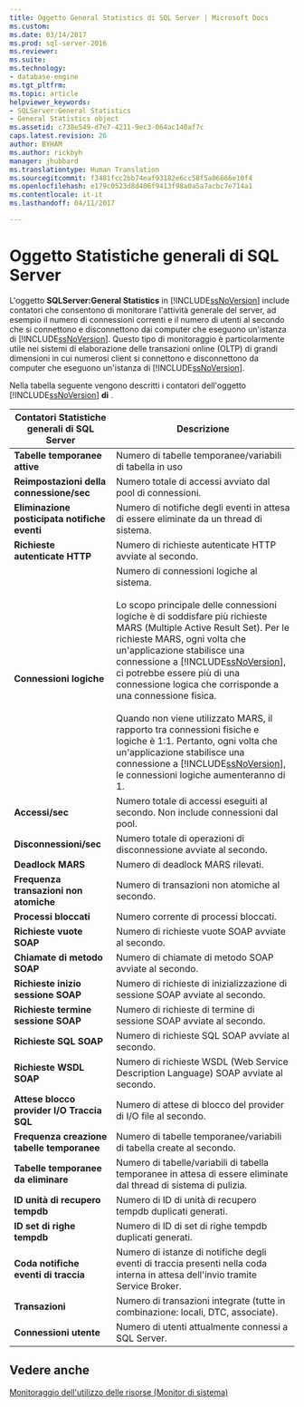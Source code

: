 ```yaml
---
title: Oggetto General Statistics di SQL Server | Microsoft Docs
ms.custom: 
ms.date: 03/14/2017
ms.prod: sql-server-2016
ms.reviewer: 
ms.suite: 
ms.technology:
- database-engine
ms.tgt_pltfrm: 
ms.topic: article
helpviewer_keywords:
- SQLServer:General Statistics
- General Statistics object
ms.assetid: c738e549-d7e7-4211-9ec3-064ac140af7c
caps.latest.revision: 26
author: BYHAM
ms.author: rickbyh
manager: jhubbard
ms.translationtype: Human Translation
ms.sourcegitcommit: f3481fcc2bb74eaf93182e6cc58f5a06666e10f4
ms.openlocfilehash: e179c0523d8d406f9413f98a0a5a7acbc7e714a1
ms.contentlocale: it-it
ms.lasthandoff: 04/11/2017

---
```

# <a name="sql-server-general-statistics-object"></a>Oggetto Statistiche generali di SQL Server
  L'oggetto **SQLServer:General Statistics** in [!INCLUDE[ssNoVersion](../../includes/ssnoversion-md.md)] include contatori che consentono di monitorare l'attività generale del server, ad esempio il numero di connessioni correnti e il numero di utenti al secondo che si connettono e disconnettono dai computer che eseguono un'istanza di [!INCLUDE[ssNoVersion](../../includes/ssnoversion-md.md)]. Questo tipo di monitoraggio è particolarmente utile nei sistemi di elaborazione delle transazioni online (OLTP) di grandi dimensioni in cui numerosi client si connettono e disconnettono da computer che eseguono un'istanza di [!INCLUDE[ssNoVersion](../../includes/ssnoversion-md.md)].  
  
 Nella tabella seguente vengono descritti i contatori dell'oggetto [!INCLUDE[ssNoVersion](../../includes/ssnoversion-md.md)] **di** .  
  
|Contatori Statistiche generali di SQL Server|Descrizione|  
|--------------------------------------------|-----------------|  
|**Tabelle temporanee attive**|Numero di tabelle temporanee/variabili di tabella in uso|  
|**Reimpostazioni della connessione/sec**|Numero totale di accessi avviato dal pool di connessioni.|  
|**Eliminazione posticipata notifiche eventi**|Numero di notifiche degli eventi in attesa di essere eliminate da un thread di sistema.|  
|**Richieste autenticate HTTP**|Numero di richieste autenticate HTTP avviate al secondo.|  
|**Connessioni logiche**|Numero di connessioni logiche al sistema.<br /><br /> Lo scopo principale delle connessioni logiche è di soddisfare più richieste MARS (Multiple Active Result Set). Per le richieste MARS, ogni volta che un'applicazione stabilisce una connessione a [!INCLUDE[ssNoVersion](../../includes/ssnoversion-md.md)], ci potrebbe essere più di una connessione logica che corrisponde a una connessione fisica.<br /><br /> Quando non viene utilizzato MARS, il rapporto tra connessioni fisiche e logiche è 1:1. Pertanto, ogni volta che un'applicazione stabilisce una connessione a [!INCLUDE[ssNoVersion](../../includes/ssnoversion-md.md)], le connessioni logiche aumenteranno di 1.|  
|**Accessi/sec**|Numero totale di accessi eseguiti al secondo. Non include connessioni dal pool.|  
|**Disconnessioni/sec**|Numero totale di operazioni di disconnessione avviate al secondo.|  
|**Deadlock MARS**|Numero di deadlock MARS rilevati.|  
|**Frequenza transazioni non atomiche**|Numero di transazioni non atomiche al secondo.|  
|**Processi bloccati**|Numero corrente di processi bloccati.|  
|**Richieste vuote SOAP**|Numero di richieste vuote SOAP avviate al secondo.|  
|**Chiamate di metodo SOAP**|Numero di chiamate di metodo SOAP avviate al secondo.|  
|**Richieste inizio sessione SOAP**|Numero di richieste di inizializzazione di sessione SOAP avviate al secondo.|  
|**Richieste termine sessione SOAP**|Numero di richieste di termine di sessione SOAP avviate al secondo.|  
|**Richieste SQL SOAP**|Numero di richieste SQL SOAP avviate al secondo.|  
|**Richieste WSDL SOAP**|Numero di richieste WSDL (Web Service Description Language) SOAP avviate al secondo.|  
|**Attese blocco provider I/O Traccia SQL**|Numero di attese di blocco del provider di I/O file al secondo.| 
|**Frequenza creazione tabelle temporanee**|Numero di tabelle temporanee/variabili di tabella create al secondo.|  
|**Tabelle temporanee da eliminare**|Numero di tabelle/variabili di tabella temporanee in attesa di essere eliminate dal thread di sistema di pulizia.|  
|**ID unità di recupero tempdb**|Numero di ID di unità di recupero tempdb duplicati generati.|
|**ID set di righe tempdb**|Numero di ID di set di righe tempdb duplicati generati.| 
|**Coda notifiche eventi di traccia**|Numero di istanze di notifiche degli eventi di traccia presenti nella coda interna in attesa dell'invio tramite Service Broker.|  
|**Transazioni**|Numero di transazioni integrate (tutte in combinazione: locali, DTC, associate).|  
|**Connessioni utente**|Numero di utenti attualmente connessi a SQL Server.|  
  
## <a name="see-also"></a>Vedere anche  
 [Monitoraggio dell'utilizzo delle risorse &#40;Monitor di sistema&#41;](../../relational-databases/performance-monitor/monitor-resource-usage-system-monitor.md)  
  
  
